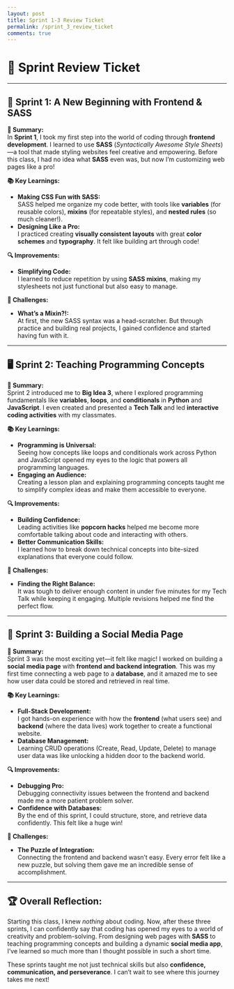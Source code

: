 ```yaml
---
layout: post
title: Sprint 1-3 Review Ticket
permalink: /sprint_3_review_ticket
comments: true
---
```


# 🚀 Sprint Review Ticket

---

## 🌟 Sprint 1: A New Beginning with Frontend & SASS  

**📝 Summary:**  
In **Sprint 1**, I took my first step into the world of coding through **frontend development**. I learned to use **SASS** (*Syntactically Awesome Style Sheets*)—a tool that made styling websites feel creative and empowering. Before this class, I had no idea what **SASS** even was, but now I’m customizing web pages like a pro!  

**📚 Key Learnings:**
- **Making CSS Fun with SASS:**  
   SASS helped me organize my code better, with tools like **variables** (for reusable colors), **mixins** (for repeatable styles), and **nested rules** (so much cleaner!).  
- **Designing Like a Pro:**  
   I practiced creating **visually consistent layouts** with great **color schemes** and **typography**. It felt like building art through code!

**🔍 Improvements:**
- **Simplifying Code:**  
   I learned to reduce repetition by using **SASS mixins**, making my stylesheets not just functional but also easy to manage.  

**💪 Challenges:**  
- **What’s a Mixin?!:**  
   At first, the new SASS syntax was a head-scratcher. But through practice and building real projects, I gained confidence and started having fun with it.

---

## 🖥️ Sprint 2: Teaching Programming Concepts  

**📝 Summary:**  
Sprint 2 introduced me to **Big Idea 3**, where I explored programming fundamentals like **variables**, **loops**, and **conditionals** in **Python** and **JavaScript**. I even created and presented a **Tech Talk** and led **interactive coding activities** with my classmates.  

**📚 Key Learnings:**
- **Programming is Universal:**  
   Seeing how concepts like loops and conditionals work across Python and JavaScript opened my eyes to the logic that powers all programming languages.  
- **Engaging an Audience:**  
   Creating a lesson plan and explaining programming concepts taught me to simplify complex ideas and make them accessible to everyone.

**🔍 Improvements:**
- **Building Confidence:**  
   Leading activities like **popcorn hacks** helped me become more comfortable talking about code and interacting with others.  
- **Better Communication Skills:**  
   I learned how to break down technical concepts into bite-sized explanations that everyone could follow.

**💪 Challenges:**  
- **Finding the Right Balance:**  
   It was tough to deliver enough content in under five minutes for my Tech Talk while keeping it engaging. Multiple revisions helped me find the perfect flow.

---

## 📱 Sprint 3: Building a Social Media Page  

**📝 Summary:**  
Sprint 3 was the most exciting yet—it felt like magic! I worked on building a **social media page** with **frontend and backend integration**. This was my first time connecting a web page to a **database**, and it amazed me to see how user data could be stored and retrieved in real time.  

**📚 Key Learnings:**
- **Full-Stack Development:**  
   I got hands-on experience with how the **frontend** (what users see) and **backend** (where the data lives) work together to create a functional website.  
- **Database Management:**  
   Learning CRUD operations (Create, Read, Update, Delete) to manage user data was like unlocking a hidden door to the backend world.

**🔍 Improvements:**
- **Debugging Pro:**  
   Debugging connectivity issues between the frontend and backend made me a more patient problem solver.  
- **Confidence with Databases:**  
   By the end of this sprint, I could structure, store, and retrieve data confidently. This felt like a huge win!

**💪 Challenges:**  
- **The Puzzle of Integration:**  
   Connecting the frontend and backend wasn’t easy. Every error felt like a new puzzle, but solving them gave me an incredible sense of accomplishment.

---

## 🏆 Overall Reflection:  
Starting this class, I knew *nothing* about coding. Now, after these three sprints, I can confidently say that coding has opened my eyes to a world of creativity and problem-solving. From designing web pages with **SASS** to teaching programming concepts and building a dynamic **social media app**, I’ve learned so much more than I thought possible in such a short time.  

These sprints taught me not just technical skills but also **confidence, communication, and perseverance**. I can’t wait to see where this journey takes me next!

